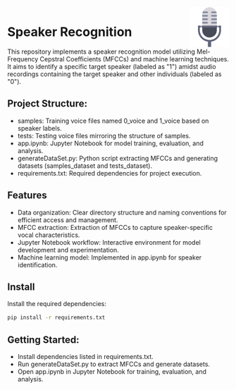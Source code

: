 <img src="./logo.png" width="90" align="right" />

# Speaker Recognition
This repository implements a speaker recognition model utilizing Mel-Frequency Cepstral Coefficients (MFCCs) and machine learning techniques. It aims to identify a specific target speaker (labeled as "1") amidst audio recordings containing the target speaker and other individuals (labeled as "0").

## Project Structure:

*   samples: Training voice files named 0_voice and 1_voice based on speaker labels.
*   tests: Testing voice files mirroring the structure of samples.
*   app.ipynb: Jupyter Notebook for model training, evaluation, and analysis.
*   generateDataSet.py: Python script extracting MFCCs and generating datasets    (samples_dataset and tests_dataset).
*   requirements.txt: Required dependencies for project execution.


## Features

*   Data organization: Clear directory structure and naming conventions for   efficient access and management.
*   MFCC extraction: Extraction of MFCCs to capture speaker-specific vocal    characteristics.
*   Jupyter Notebook workflow: Interactive environment for model development and experimentation.
*   Machine learning model: Implemented in app.ipynb for speaker identification.

## Install
Install the required dependencies:
```sh
pip install -r requirements.txt
```

## Getting Started:

*   Install dependencies listed in requirements.txt.
*   Run generateDataSet.py to extract MFCCs and generate datasets.
*   Open app.ipynb in Jupyter Notebook for training, evaluation, and analysis.


